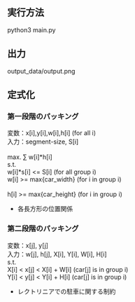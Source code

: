 ## 実行方法
python3 main.py

## 出力
output_data/output.png

## 定式化
### 第一段階のパッキング  
変数：x[i],y[i],w[i],h[i] (for all i)   
入力：segment-size, S[i]  
<br>
max. ∑ w[i]*h[i]<br>
s.t.<br>
w[i]*s[i] <= S[i] (for all  group i)<br>
w[i] >= max{car_width} (for i in group i)<br>  
h[i] >= max{car_height} (for i in group i)  <br>
+ 各長方形の位置関係<br>


### 第二段階のパッキング
変数：x[j], y[j]<br>
入力：w[j], h[j], X[i], Y[i], W[i], H[i]
<br>
s.t. <br>
X[i] < x[j] < X[i] + W[i] (car[j] is in group i)<br>
Y[i] < y[j] < Y[i] + H[i] (car[j] is in group i) <br>
+ レクトリニアでの駐車に関する制約